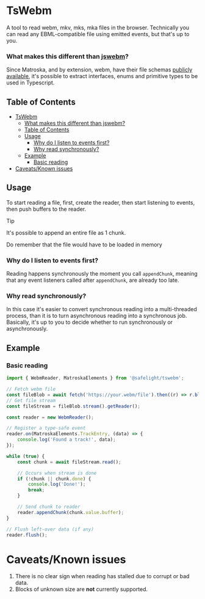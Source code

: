 # TsWebm

A tool to read webm, mkv, mks, mka files in the browser. Technically you can read any EBML-compatible file using emitted events, but that's up to you.

### What makes this different than [jswebm](https://github.com/jscodec/jswebm)?

Since Matroska, and by extension, webm, have their file schemas [publicly available](https://github.com/ietf-wg-cellar/matroska-specification/blob/master/ebml_matroska.xml), it's possible to extract interfaces, enums and primitive types to be used in Typescript.

## Table of Contents

<!-- prettier-ignore -->
- [TsWebm](#tswebm)
    - [What makes this different than jswebm?](#what-makes-this-different-than-jswebm)
  - [Table of Contents](#table-of-contents)
  - [Usage](#usage)
    - [Why do I listen to events first?](#why-do-i-listen-to-events-first)
    - [Why read synchronously?](#why-read-synchronously)
  - [Example](#example)
    - [Basic reading](#basic-reading)
- [Caveats/Known issues](#caveatsknown-issues)

## Usage

To start reading a file, first, create the reader, then start listening to events, then push buffers to the reader.

> [!TIP]
> It's possible to append an entire file as 1 chunk.
>
> Do remember that the file would have to be loaded in memory

### Why do I listen to events first?

Reading happens synchronously the moment you call `appendChunk`, meaning that any event listeners called after `appendChunk`, are already too late.

### Why read synchronously?

In this case it's easier to convert synchronous reading into a multi-threaded process, than it is to turn asynchronous reading into a synchronous job. Basically, it's up to you to decide whether to run synchronously or asynchronously.

## Example

### Basic reading

```ts
import { WebmReader, MatroskaElements } from '@safelight/tswebm';

// Fetch webm file
const fileBlob = await fetch('https://your.webm/file').then((r) => r.blob());
// Get file stream
const fileStream = fileBlob.stream().getReader();

const reader = new WebmReader();

// Register a type-safe event
reader.on(MatroskaElements.TrackEntry, (data) => {
    console.log('Found a track!', data);
});

while (true) {
    const chunk = await fileStream.read();

    // Occurs when stream is done
    if (!chunk || chunk.done) {
        console.log('Done!');
        break;
    }

    // Send chunk to reader
    reader.appendChunk(chunk.value.buffer);
}

// Flush left-over data (if any)
reader.flush();
```

# Caveats/Known issues

1. There is no clear sign when reading has stalled due to corrupt or bad data.
2. Blocks of unknown size are **not** currently supported.
